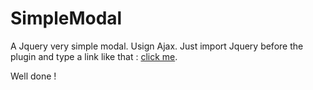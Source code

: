 SimpleModal
===========

A Jquery very simple modal. Usign Ajax.
Just import Jquery before the plugin and type a link like that :
<a href="javascript:void(0);" url="link/to/your/modal" onclick="modal(this);">click me</a>.

Well done !
